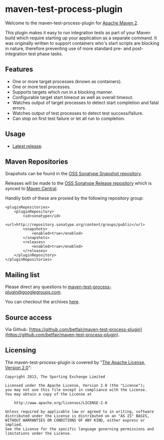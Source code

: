 ---
---
maven-test-process-plugin
=========================

Welcome to the maven-test-process-plugin for [Apache Maven 2](http://maven.apache.org).

This plugin makes it easy to run integration tests as part of your Maven build which require starting up your application as a separate command. It was originally written to support containers who's start scripts are blocking in nature, therefore preventing use of more standard pre- and post- integration test phase tasks.

Features
--------

* One or more target processes (known as containers).
* One or more test processes.
* Supports targets which run in a blocking manner.
* Configurable target start timeout as well as overall timeout.
* Watches output of target processes to detect start completion and fatal errors.
* Watches output of test processes to detect test success/failure.
* Can stop on first test failure or let all run to completion.

Usage
-----

* [Latest release](master/usage.html).

Maven Repositories
------------------

Snapshots can be found in the [OSS Sonatype Snapshot repository](https://oss.sonatype.org/content/repositories/snapshots).

Releases will be made to the [OSS Sonatype Release repository](https://oss.sonatype.org/content/repositories/releases) which is synced to [Maven Central](http://repo1.maven.org/maven2).

Handily both of these are proxied by the following repository group:

    <pluginRepositories>
        <pluginRepository>
            <id>sonatype</id>
            <url>http://repository.sonatype.org/content/groups/public</url>
            <snapshots>
                <enabled>true</enabled>
            </snapshots>
            <releases>
                <enabled>true</enabled>
            </releases>
        </pluginRepository>
    </pluginRepositories>
    
Mailing list
------------

Please direct any questions to [maven-test-process-plugin@googlegroups.com](mailto:maven-test-process-plugin@googlegroups.com).

You can checkout the archives [here](https://groups.google.com/forum/#!forum/maven-test-process-plugin).

Source access
-------------

Via Github: [https://github.com/betfair/maven-test-process-plugin](https://github.com/betfair/maven-test-process-plugin).

Licensing
---------

The maven-test-process-plugin is covered by "[The Apache License, Version 2.0](http://www.apache.org/licenses/LICENSE-2.0.html)":

    Copyright 2013, The Sporting Exchange Limited
    
    Licensed under the Apache License, Version 2.0 (the "License");
    you may not use this file except in compliance with the License.
    You may obtain a copy of the License at
    
        http://www.apache.org/licenses/LICENSE-2.0
    
    Unless required by applicable law or agreed to in writing, software
    distributed under the License is distributed on an "AS IS" BASIS,
    WITHOUT WARRANTIES OR CONDITIONS OF ANY KIND, either express or implied.
    See the License for the specific language governing permissions and
    limitations under the License.
